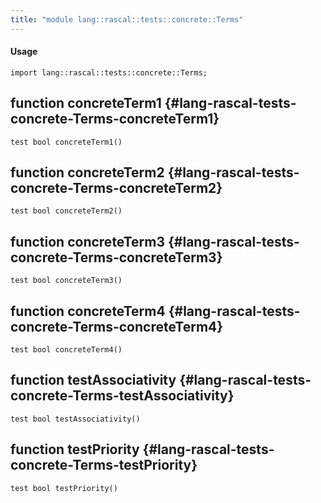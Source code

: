 ```yaml
---
title: "module lang::rascal::tests::concrete::Terms"
---
```


#### Usage

`import lang::rascal::tests::concrete::Terms;`


## function concreteTerm1 {#lang-rascal-tests-concrete-Terms-concreteTerm1}

```rascal
test bool concreteTerm1()

```

## function concreteTerm2 {#lang-rascal-tests-concrete-Terms-concreteTerm2}

```rascal
test bool concreteTerm2()

```

## function concreteTerm3 {#lang-rascal-tests-concrete-Terms-concreteTerm3}

```rascal
test bool concreteTerm3()

```

## function concreteTerm4 {#lang-rascal-tests-concrete-Terms-concreteTerm4}

```rascal
test bool concreteTerm4()

```

## function testAssociativity {#lang-rascal-tests-concrete-Terms-testAssociativity}

```rascal
test bool testAssociativity()

```

## function testPriority {#lang-rascal-tests-concrete-Terms-testPriority}

```rascal
test bool testPriority()

```

